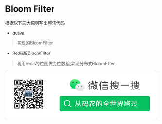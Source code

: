 # Bloom Filter


根据以下三大原则写出整洁代码

* guava
> 实现的BloomFilter
* Redis版BloomFilter
>利用redis的位图做为位数组,实现分布式BloomFilter
>
![公众号](https://github.com/coderworld968/BloomFilter/blob/master/log.png)